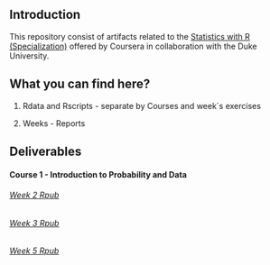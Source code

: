 ## Introduction

This repository consist of artifacts related to the [Statistics with R (Specialization)](https://www.coursera.org/specializations/statistics) offered by Coursera in collaboration with the Duke University.

## What you can find here?

1. Rdata and Rscripts - separate by Courses and week´s exercises

2. Weeks - Reports

## Deliverables

#### Course 1 - Introduction to Probability and Data

###### [Week 2 Rpub](http://rpubs.com/fabiorocha5150/week2_stat_cor1)

###### [Week 3 Rpub](https://rpubs.com/fabiorocha5150/week3lab)

###### [Week 5 Rpub](https://rpubs.com/fabiorocha5150/ExploringtheBRFSSdata)

